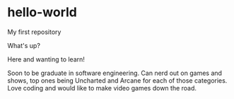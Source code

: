 # hello-world
My first repository

What's up?

Here and wanting to learn!

Soon to be graduate in software engineering. Can nerd out on games and shows, top ones being Uncharted and Arcane for each of those categories. Love coding and would like to make video games down the road.
